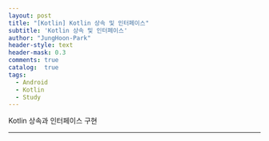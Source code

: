 ```yaml
---
layout: post
title: "[Kotlin] Kotlin 상속 및 인터페이스"
subtitle: 'Kotlin 상속 및 인터페이스'
author: "JungHoon-Park"
header-style: text
header-mask: 0.3
comments: true
catalog:  true
tags:
  - Android
  - Kotlin
  - Study
---
```


Kotlin 상속과 인터페이스 구현

---

